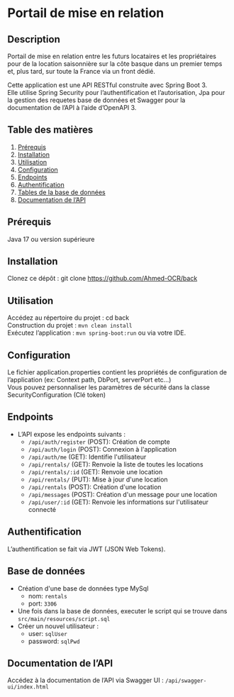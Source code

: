 # Portail de mise en relation

## Description
Portail de mise en relation entre les futurs locataires et les propriétaires pour de la location saisonnière sur la côte basque dans un premier temps et, plus tard, sur toute la France via un front dédié.

Cette application est une API RESTful construite avec Spring Boot 3. \
Elle utilise Spring Security pour l’authentification et l’autorisation, Jpa pour la gestion des requetes base de données et Swagger pour la documentation de l’API à l’aide d’OpenAPI 3.

## Table des matières
1. [Prérequis](#prérequis)
2. [Installation](#installation)
3. [Utilisation](#utilisation)
4. [Configuration](#configuration)
5. [Endpoints](#endpoints)
6. [Authentification](#authentification)
7. [Tables de la base de données](#base-de-données)
8. [Documentation de l’API](#documentation-de-lapi)

## Prérequis
Java 17 ou version supérieure

## Installation
Clonez ce dépôt : git clone https://github.com/Ahmed-OCR/back

## Utilisation
Accédez au répertoire du projet : cd back \
Construction du projet : `mvn clean install` \
Exécutez l’application : `mvn spring-boot:run` ou via votre IDE.

## Configuration
Le fichier application.properties contient les propriétés de configuration de l’application (ex: Context path, DbPort, serverPort etc...) \
Vous pouvez personnaliser les paramètres de sécurité dans la classe SecurityConfiguration (Clé token)

## Endpoints
- L’API expose les endpoints suivants :
  - `/api/auth/register` (POST): Création de compte
  - `/api/auth/login` (POST): Connexion à l'application
  - `/api/auth/me` (GET): Identifie l'utilisateur
  - `/api/rentals/` (GET): Renvoie la liste de toutes les locations
  - `/api/rentals/:id` (GET): Renvoie une location
  - `/api/rentals/` (PUT): Mise à jour d'une location
  - `/api/rentals` (POST): Création d'une location
  - `/api/messages` (POST): Création d'un message pour une location
  - `/api/user/:id` (GET): Renvoie les informations sur l'utilisateur connecté

## Authentification
L’authentification se fait via JWT (JSON Web Tokens).

## Base de données
- Création d'une base de données type MySql
  - nom: `rentals`
  - port: `3306`
- Une fois dans la base de données, executer le script qui se trouve dans `src/main/resources/script.sql`
- Créer un nouvel utilisateur :
  - user: `sqlUser`
  - password: `sqlPwd` 

## Documentation de l’API
Accédez à la documentation de l’API via Swagger UI : `/api/swagger-ui/index.html`